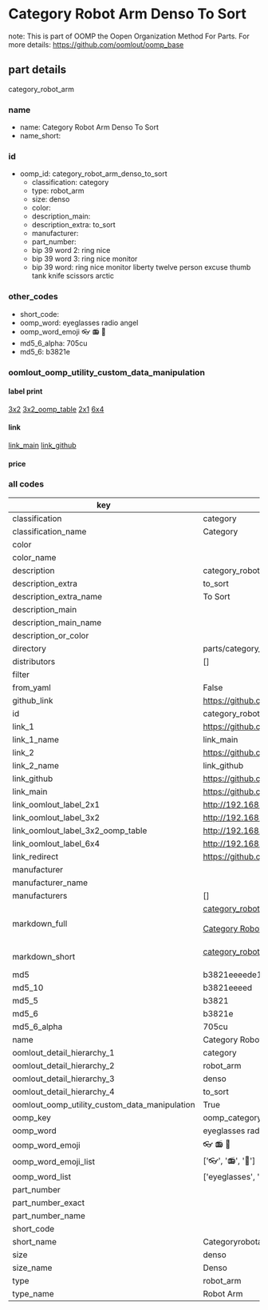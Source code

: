 # Category Robot Arm Denso To Sort  

note: This is part of OOMP the Oopen Organization Method For Parts. For more details: https://github.com/oomlout/oomp_base

##  part details
  



category_robot_arm



### name
* name: Category Robot Arm Denso To Sort
* name_short: 
### id
* oomp_id: category_robot_arm_denso_to_sort
  * classification: category
  * type: robot_arm
  * size: denso
  * color: 
  * description_main: 
  * description_extra: to_sort
  * manufacturer: 
  * part_number: 
  * bip 39 word 2: ring nice
  * bip 39 word 3: ring nice monitor
  * bip 39 word: ring nice monitor liberty twelve person excuse thumb tank knife scissors arctic

### other_codes
* short_code: 
* oomp_word: eyeglasses radio angel
* oomp_word_emoji :eyeglasses: :radio: :angel:
* md5_6_alpha: 705cu
* md5_6: b3821e






### oomlout_oomp_utility_custom_data_manipulation
#### label print
[3x2](http://192.168.1.245:1112/?label=oomp%20705cu)
[3x2_oomp_table](http://192.168.1.108:1112/?label=oomp%20705cu)
[2x1](http://192.168.1.242:1112/?label=oomp%20705cu)
[6x4](http://192.168.1.55:1112/?label=oomp%20705cu)    

#### link

[link_main](https://github.com/oomlout/oomlout_oomp_version_1_messy/tree/main/parts/category_robot_arm_denso_to_sort) [link_github](https://github.com/oomlout/oomlout_oomp_version_1_messy/tree/main/parts/category_robot_arm_denso_to_sort)                             

#### price







### all codes 
| key | value |  
| --- | --- |  
| classification | category |  
| classification_name | Category |  
| color |  |  
| color_name |  |  
| description | category_robot_arm |  
| description_extra | to_sort |  
| description_extra_name | To Sort |  
| description_main |  |  
| description_main_name |  |  
| description_or_color |   |  
| directory | parts/category_robot_arm_denso_to_sort |  
| distributors | [] |  
| filter |  |  
| from_yaml | False |  
| github_link | https://github.com/oomlout/oomlout_oomp_part_src/tree/main/parts/category_robot_arm_denso_to_sort |  
| id | category_robot_arm_denso_to_sort |  
| link_1 | https://github.com/oomlout/oomlout_oomp_version_1_messy/tree/main/parts/category_robot_arm_denso_to_sort |  
| link_1_name | link_main |  
| link_2 | https://github.com/oomlout/oomlout_oomp_version_1_messy/tree/main/parts/category_robot_arm_denso_to_sort |  
| link_2_name | link_github |  
| link_github | https://github.com/oomlout/oomlout_oomp_version_1_messy/tree/main/parts/category_robot_arm_denso_to_sort |  
| link_main | https://github.com/oomlout/oomlout_oomp_version_1_messy/tree/main/parts/category_robot_arm_denso_to_sort |  
| link_oomlout_label_2x1 | http://192.168.1.242:1112/?label=oomp%20705cu |  
| link_oomlout_label_3x2 | http://192.168.1.245:1112/?label=oomp%20705cu |  
| link_oomlout_label_3x2_oomp_table | http://192.168.1.108:1112/?label=oomp%20705cu |  
| link_oomlout_label_6x4 | http://192.168.1.55:1112/?label=oomp%20705cu |  
| link_redirect | https://github.com/oomlout/oomlout_oomp_version_1_messy/tree/main/parts/category_robot_arm_denso_to_sort |  
| manufacturer |  |  
| manufacturer_name |  |  
| manufacturers | [] |  
| markdown_full | [category_robot_arm_denso_to_sort](none)<br>[](none)<br>[Category Robot Arm Denso To Sort](none)<br><br> |  
| markdown_short | [category_robot_arm_denso_to_sort](none)<br><br> |  
| md5 | b3821eeeede169e28d75880f1e255dd0 |  
| md5_10 | b3821eeeed |  
| md5_5 | b3821 |  
| md5_6 | b3821e |  
| md5_6_alpha | 705cu |  
| name | Category Robot Arm Denso To Sort |  
| oomlout_detail_hierarchy_1 | category |  
| oomlout_detail_hierarchy_2 | robot_arm |  
| oomlout_detail_hierarchy_3 | denso |  
| oomlout_detail_hierarchy_4 | to_sort |  
| oomlout_oomp_utility_custom_data_manipulation | True |  
| oomp_key | oomp_category_robot_arm_denso_to_sort |  
| oomp_word | eyeglasses radio angel |  
| oomp_word_emoji | :eyeglasses: :radio: :angel: |  
| oomp_word_emoji_list | [':eyeglasses:', ':radio:', ':angel:'] |  
| oomp_word_list | ['eyeglasses', 'radio', 'angel'] |  
| part_number |  |  
| part_number_exact |  |  
| part_number_name |  |  
| short_code |  |  
| short_name | Categoryrobotarm |  
| size | denso |  
| size_name | Denso |  
| type | robot_arm |  
| type_name | Robot Arm |  
